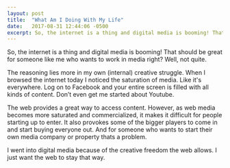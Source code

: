```yaml
---
layout: post
title:  "What Am I Doing With My Life"
date:   2017-08-31 12:44:06 -0500
excerpt: So, the internet is a thing and digital media is booming! That should be great for someone like me who wants to work in media right? Well, not quite.
---
```


So, the internet is a thing and digital media is booming! That should be great for someone like me who wants to work in media right? Well, not quite.

The reasoning lies more in my own (internal) creative struggle. When I browsed the internet today I noticed the saturation of media. Like it's everywhere. Log on to Facebook and your entire screen is filled with all kinds of content. Don’t even get me started about Youtube. 

The web provides a great way to access content. However, as web media becomes more saturated and commercialized, it makes it difficult for people starting up to enter. It also provokes some of the bigger players to come in and start buying everyone out. And for someone who wants to start their own media company or property thats a problem.

I went into digital media because of the creative freedom the web allows. I just want the web to stay that way.

